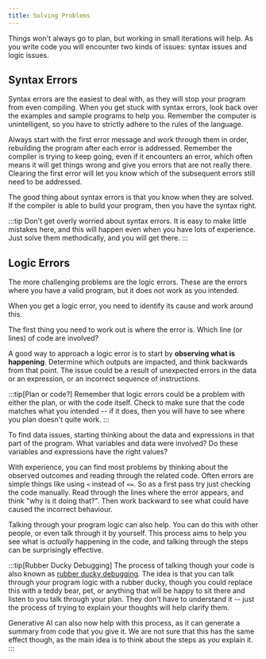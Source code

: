 ```yaml
---
title: Solving Problems
---
```


Things won't always go to plan, but working in small iterations will help.
As you write code you will encounter two kinds of issues: syntax issues and logic issues.

## Syntax Errors

Syntax errors are the easiest to deal with, as they will stop your program from even compiling. When you get stuck with syntax errors, look back over the examples and sample programs to help you. Remember the computer is unintelligent, so you have to strictly adhere to the rules of the language.

Always start with the first error message and work through them in order, rebuilding the program after each error is addressed. Remember the compiler is trying to keep going, even if it encounters an error, which often means it will get things wrong and give you errors that are not really there. Clearing the first error will let you know which of the subsequent errors still need to be addressed.

The good thing about syntax errors is that you know when they are solved. If the compiler is able to build your program, then you have the syntax right.

:::tip
Don't get overly worried about syntax errors. It is easy to make little mistakes here, and this will happen even when you have lots of experience. Just solve them methodically, and you will get there.
:::

## Logic Errors

The more challenging problems are the logic errors. These are the errors where you have a valid program, but it does not work as you intended.

When you get a logic error, you need to identify its cause and work around this.

The first thing you need to work out is where the error is. Which line (or lines) of code are involved?

A good way to approach a logic error is to start by **observing what is happening**. Determine which outputs are impacted, and think backwards from that point. The issue could be a result of unexpected errors in the data or an expression, or an incorrect sequence of instructions.

:::tip[Plan or code?]
Remember that logic errors could be a problem with either the plan, or with the code itself. Check to make sure that the code matches what you intended -- if it does, then you will have to see where you plan doesn't quite work.
:::

To find data issues, starting thinking about the data and expressions in that part of the program. What variables and data were involved? Do these variables and expressions have the right values?

With experience, you can find most problems by thinking about the observed outcomes and reading through the related code. Often errors are simple things like using `<` instead of `<=`. So as a first pass try just checking the code manually. Read through the lines where the error appears, and think "why is it doing that?". Then work backward to see what could have caused the incorrect behaviour.

Talking through your program logic can also help. You can do this with other people, or even talk through it by yourself. This process aims to help you see what is *actually* happening in the code, and talking through the steps can be surprisingly effective.

:::tip[Rubber Ducky Debugging]
The process of talking though your code is also known as [rubber ducky debugging](https://en.wikipedia.org/wiki/Rubber_duck_debugging). The idea is that you can talk through your program logic with a rubber ducky, though you could replace this with a teddy bear, pet, or anything that will be happy to sit there and listen to you talk through your plan. They don't have to understand it -- just the process of trying to explain your thoughts will help clarify them.

Generative AI can also now help with this process, as it can generate a summary from code that you give it. We are not sure that this has the same effect though, as the main idea is to think about the steps as *you* explain it.
:::
